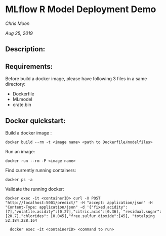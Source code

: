 # MLflow R Model Deployment Demo

*Chris Moon*

*Aug 25, 2019*

## Description:


## Requirements:
Before build a docker image, please have following 3 files in a same directory:
* Dockerfile
* MLmodel
* crate.bin

## Docker quickstart:

Build a docker image :
```
docker build --rm -t <image name> <path to Dockerfile/modelfiles>
```

Run an image:
```
docker run --rm -P <image name>
```

Find currently running containers:
```
docker ps -a
```

Validate the running docker:
```
docker exec -it <containerID> curl -X POST "http://localhost:5001/predict/" -H "accept: application/json" -H "Content-Type: application/json" -d '{"fixed.acidity":[7],"volatile.acidity":[0.27],"citric.acid":[0.36], "residual.sugar":[20.7],"chlorides": [0.045],"free.sulfur.dioxide":[45], "totalping 52.184.228.164
```
      docker exec -it <containerID> <command to run>
